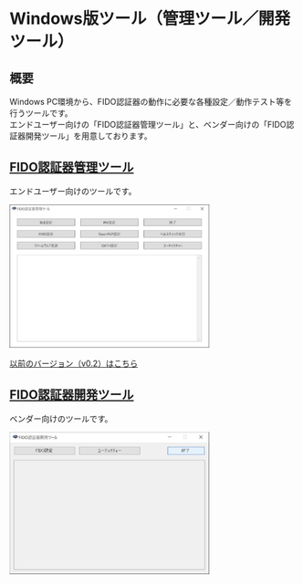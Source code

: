 # Windows版ツール（管理ツール／開発ツール）

## 概要
Windows PC環境から、FIDO認証器の動作に必要な各種設定／動作テスト等を行うツールです。<br>
エンドユーザー向けの「FIDO認証器管理ツール」と、ベンダー向けの「FIDO認証器開発ツール」を用意しております。

## [FIDO認証器管理ツール](../../MaintenanceTool/dotNET/README.md)

エンドユーザー向けのツールです。

<img src="../../MaintenanceTool/dotNET/assets01/0002.jpg" width="350">

[以前のバージョン（v0.2）はこちら](../../MaintenanceTool/WindowsExe/README.md)

## [FIDO認証器開発ツール](../../MaintenanceTool/WindowsExe/DEVTOOL.md)

ベンダー向けのツールです。

<img src="../../MaintenanceTool/WindowsExe/assets08/0001.jpg" width="350">
